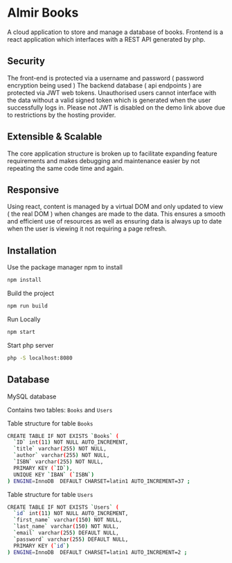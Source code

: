 # Almir Books

A cloud application to store and manage a database of books. Frontend is a react application which interfaces with a REST API generated by php. 

## Security
The front-end is protected via a username and password ( password encryption being used ) The backend database ( api endpoints ) are protected via JWT web tokens. Unauthorised users cannot interface with the data without a valid signed token which is generated when the user successfully logs in. Please not JWT is disabled on the demo link above due to restrictions by the hosting provider.

## Extensible & Scalable
The core application structure is broken up to facilitate expanding feature requirements and makes debugging and maintenance easier by not repeating the same code time and again. 

## Responsive
Using react, content is managed by a virtual DOM and only updated to view ( the real DOM ) when changes are made to the data. This ensures a smooth and efficient use of resources as well as ensuring data is always up to date when the user is viewing it not requiring a page refresh. 
 

## Installation

Use the package manager npm to install

```bash
npm install
```

Build the project 
```bash
npm run build
```

Run Locally
```bash
npm start
```

Start php server
```bash
php -S localhost:8080
```


## Database

MySQL database

Contains two tables: `Books` and `Users`

Table structure for table `Books`
```bash
CREATE TABLE IF NOT EXISTS `Books` (
  `ID` int(11) NOT NULL AUTO_INCREMENT,
  `title` varchar(255) NOT NULL,
  `author` varchar(255) NOT NULL,
  `ISBN` varchar(255) NOT NULL,
  PRIMARY KEY (`ID`),
  UNIQUE KEY `IBAN` (`ISBN`)
) ENGINE=InnoDB  DEFAULT CHARSET=latin1 AUTO_INCREMENT=37 ;
```
Table structure for table `Users`
```bash
CREATE TABLE IF NOT EXISTS `Users` (
  `id` int(11) NOT NULL AUTO_INCREMENT,
  `first_name` varchar(150) NOT NULL,
  `last_name` varchar(150) NOT NULL,
  `email` varchar(255) DEFAULT NULL,
  `password` varchar(255) DEFAULT NULL,
  PRIMARY KEY (`id`)
) ENGINE=InnoDB  DEFAULT CHARSET=latin1 AUTO_INCREMENT=2 ;

```
